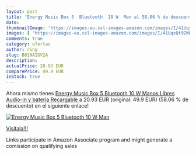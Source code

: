 ```yaml
---
layout: post
title: 'Energy Music Box 5  Bluetooth  10 W  Man al 58.06 % de descuento'
date: 
thumbnailImage: 'https://images-eu.ssl-images-amazon.com/images/I/41UqxQt9ZWL._SL200_.jpg'
images: [ 'https://images-eu.ssl-images-amazon.com/images/I/41UqxQt9ZWL._SL200_.jpg' ]
comments: true
category: ofertas
author: ring
slug: B01NAIGV2A
description:
actualPrice: 20.93 EUR
comparePrice: 49.9 EUR
inStock: true
---
```


Ahora mismo tienes [Energy Music Box 5  Bluetooth  10 W  Manos Libres  Audio-in y batería Recargable ](https://www.amazon.es/dp/B01NAIGV2A/?tag=tolees-21) a 20.93 EUR (original: 49.9 EUR) (58.06 %  de descuento) en el siguiente enlace!

[![Energy Music Box 5  Bluetooth  10 W  Man](https://images-eu.ssl-images-amazon.com/images/I/41UqxQt9ZWL._SL200_.jpg)](https://www.amazon.es/dp/B01NAIGV2A/?tag=tolees-21)

[Visítala!!!](https://www.amazon.es/dp/B01NAIGV2A/?tag=tolees-21)

Links participate in Amazon Associate program and might generate a comission on qualifying sales
